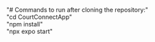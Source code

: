 "# Commands to run after cloning the repository:"  
"cd CourtConnectApp"  
"npm install"  
"npx expo start" 
